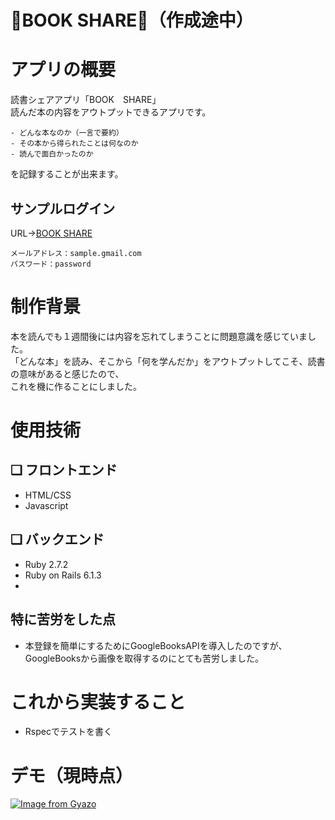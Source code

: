 # 📖BOOK SHARE📖（作成途中）

# アプリの概要
読書シェアアプリ「BOOK　SHARE」
<br>
 読んだ本の内容をアウトプットできるアプリです。
<br>

```
- どんな本なのか（一言で要約）
- その本から得られたことは何なのか
- 読んで面白かったのか
```
を記録することが出来ます。

## サンプルログイン
URL→[BOOK SHARE](https://bookshareing.herokuapp.com/)
```
メールアドレス：sample.gmail.com
パスワード：password
```

# 制作背景
本を読んでも１週間後には内容を忘れてしまうことに問題意識を感じていました。
<br>
「どんな本」を読み、そこから「何を学んだか」をアウトプットしてこそ、読書の意味があると感じたので、
<br>
これを機に作ることにしました。



# 使用技術
## ❏ フロントエンド
- HTML/CSS
- Javascript
## ❏ バックエンド
- Ruby 2.7.2
- Ruby on Rails 6.1.3
- 
## 特に苦労をした点
- 本登録を簡単にするためにGoogleBooksAPIを導入したのですが、<br>
GoogleBooksから画像を取得するのにとても苦労しました。

# これから実装すること
- Rspecでテストを書く


# デモ（現時点）
[![Image from Gyazo](https://i.gyazo.com/487914f6b09e35a660256af2b5223fc6.gif)](https://gyazo.com/487914f6b09e35a660256af2b5223fc6)

